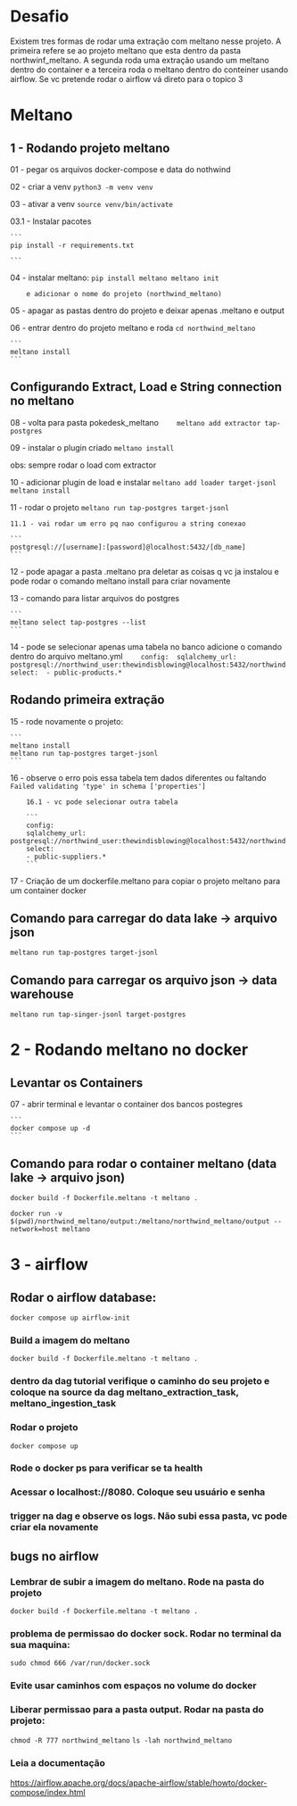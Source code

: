# Desafio

Existem tres formas de rodar uma extração com meltano nesse projeto. A primeira refere se ao projeto meltano que esta dentro da pasta northwinf_meltano.
A segunda roda uma extração usando um meltano dentro do container e a terceira roda o meltano dentro do conteiner usando airflow. 
Se vc pretende rodar o airflow vá direto para o topico 3

# Meltano

## 1 - Rodando projeto meltano

01 - pegar os arquivos docker-compose e data do nothwind

02 - criar a venv
    ```
    python3 -m venv venv
    ```

03 - ativar a venv
    ```
    source venv/bin/activate
    ```

03.1 - Instalar pacotes
 
    ```
    pip install -r requirements.txt

    ```

04 - instalar meltano:
    ```
    pip install meltano
    meltano init 
    ```

        e adicionar o nome do projeto (northwind_meltano)

05 - apagar as pastas dentro do projeto e deixar apenas .meltano e output

06 - entrar dentro do projeto meltano e roda
    ```
    cd northwind_meltano
    ```

    ```
    meltano install
    ```

## Configurando Extract, Load e String connection no meltano

08 - volta para pasta pokedesk_meltano
    ```    
    meltano add extractor tap-postgres
    ```

09 - instalar o plugin criado
    ```
    meltano install
    ```

obs: sempre rodar o load com extractor

10 - adicionar plugin de load e instalar 
    ```
    meltano add loader target-jsonl
    meltano install
    ```

11 - rodar o projeto
    ```
    meltano run tap-postgres target-jsonl
    ```

    11.1 - vai rodar um erro pq nao configurou a string conexao

    ```
    postgresql://[username]:[password]@localhost:5432/[db_name]
    ```

12 - pode apagar a pasta .meltano pra deletar as coisas q vc ja instalou
    e pode rodar o comando meltano install para criar novamente

13 - comando para listar arquivos do postgres

    ```
    meltano select tap-postgres --list
    ```

14 - pode se selecionar apenas uma tabela no banco
    adicione o comando dentro do arquivo meltano.yml
    ```    
    config: 
      sqlalchemy_url: postgresql://northwind_user:thewindisblowing@localhost:5432/northwind
    select: 
      - public-products.*
    ```

## Rodando primeira extração

15 - rode novamente o projeto:
    
    ```
    meltano install
    meltano run tap-postgres target-jsonl
    ```

16 - observe o erro pois essa tabela tem dados diferentes ou faltando
    ```
    Failed validating 'type' in schema ['properties']
    ```

        16.1 - vc pode selecionar outra tabela

        ```    
        config: 
        sqlalchemy_url: postgresql://northwind_user:thewindisblowing@localhost:5432/northwind
        select: 
        - public-suppliers.*
        ```
17 - Criação de um dockerfile.meltano para copiar o projeto meltano para um container docker

## Comando para carregar do data lake -> arquivo json
```
meltano run tap-postgres target-jsonl
```

## Comando para carregar os arquivo json -> data warehouse
```
meltano run tap-singer-jsonl target-postgres
```

# 2 - Rodando meltano no docker

## Levantar os Containers  

07 - abrir terminal e levantar o container dos bancos postegres

    ```
    docker compose up -d
    ```


## Comando para rodar o container meltano (data lake -> arquivo json)
```
docker build -f Dockerfile.meltano -t meltano .
```
```
docker run -v $(pwd)/northwind_meltano/output:/meltano/northwind_meltano/output --network=host meltano
```

# 3 - airflow 

## Rodar o airflow database:
```docker compose up airflow-init``` 

### Build a imagem do meltano
``` docker build -f Dockerfile.meltano -t meltano . ```

### dentro da dag tutorial verifique o caminho do seu projeto e coloque na source da dag meltano_extraction_task, meltano_ingestion_task

### Rodar o projeto
```docker compose up```

### Rode o docker ps para verificar se ta health

### Acessar o localhost://8080. Coloque seu usuário e senha

### trigger na dag e observe os logs. Não subi essa pasta, vc pode criar ela novamente



## bugs no airflow

### Lembrar de subir a imagem do meltano. Rode na pasta do projeto
```docker build -f Dockerfile.meltano -t meltano .```

### problema de permissao do docker sock. Rodar no terminal da sua maquina: 
```sudo chmod 666 /var/run/docker.sock```

### Evite usar caminhos com espaços no volume do docker

### Liberar permissao para a pasta output. Rodar na pasta do projeto: 

```chmod -R 777 northwind_meltano```
```ls -lah northwind_meltano```

### Leia a documentação  
https://airflow.apache.org/docs/apache-airflow/stable/howto/docker-compose/index.html
